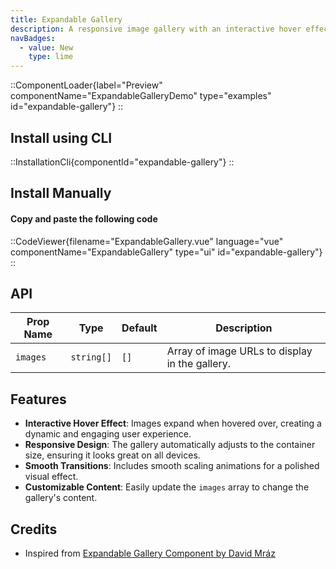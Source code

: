 ```yaml
---
title: Expandable Gallery
description: A responsive image gallery with an interactive hover effect that expands images dynamically.
navBadges:
  - value: New
    type: lime
---
```


::ComponentLoader{label="Preview" componentName="ExpandableGalleryDemo" type="examples" id="expandable-gallery"}
::

## Install using CLI

::InstallationCli{componentId="expandable-gallery"}
::

## Install Manually

#### Copy and paste the following code

::CodeViewer{filename="ExpandableGallery.vue" language="vue" componentName="ExpandableGallery" type="ui" id="expandable-gallery"}
::

## API

| Prop Name | Type       | Default | Description                                    |
| --------- | ---------- | ------- | ---------------------------------------------- |
| `images`  | `string[]` | `[]`    | Array of image URLs to display in the gallery. |

## Features

- **Interactive Hover Effect**: Images expand when hovered over, creating a dynamic and engaging user experience.
- **Responsive Design**: The gallery automatically adjusts to the container size, ensuring it looks great on all devices.
- **Smooth Transitions**: Includes smooth scaling animations for a polished visual effect.
- **Customizable Content**: Easily update the `images` array to change the gallery's content.

## Credits

- Inspired from [Expandable Gallery Component by David Mráz](https://x.com/davidm_ml/status/1872319793124282653)
